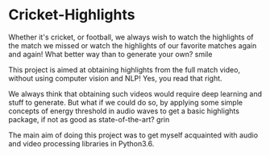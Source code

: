 # Cricket-Highlights


Whether it's cricket, or football, we always wish to watch the highlights of the match we missed or watch the highlights of our favorite matches again and again! What better way than to generate your own? smile

This project is aimed at obtaining highlights from the full match video, without using computer vision and NLP! Yes, you read that right.

We always think that obtaining such videos would require deep learning and stuff to generate. But what if we could do so, by applying some simple concepts of energy threshold in audio waves to get a basic highlights package, if not as good as state-of-the-art? grin

The main aim of doing this project was to get myself acquainted with audio and video processing libraries in Python3.6.
